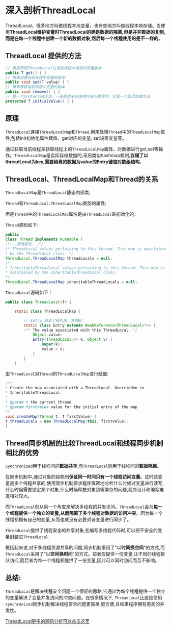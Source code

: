 # 深入剖析ThreadLocal

ThreadLocal，很多地方叫做线程本地变量，也有些地方叫做线程本地存储。当使用**ThreadLocal维护变量时ThreadLocal的确是数据的隔离,但是并非数据的复制,而是在每一个线程中创建一个新的数据对象,然后每一个线程使用的是不一样的**。

## ThreadLocal 提供的方法

```java
// 用来获取ThreadLocal在当前线程中保存的变量副本
public T get() { }
// 用来设置当前线程中变量的副本
public void set(T value) { }
// 用来移除当前线程中变量的副本
public void remove() { }
// 是一个protected方法，一般是用来在使用时进行重写的，它是一个延迟加载方法
protected T initialValue() { }
```

## 原理
`ThreadLocal`连接`ThreadLocalMap`和`Thread`,用来处理`Thread`中的`TheadLocalMap`属性,包括init初始化属性赋值、get对应的变量, set设置变量等。

通过获取当前线程来获取线程上的`ThreadLocalMap`属性，对数据进行get,set等操作。`ThreadLocalMap`是实际存储数据的,采用类似hashmap机制,**存储了以threadLocal为key,需要隔离的数据为value的Entry键值对数组结构**。

## ThreadLocal、ThreadLocalMap和Thread的关系
`ThreadLocalMap`是`ThreadLocal`静态内部类;

`Thread`有`ThreadLocal.ThreadLocalMap`类型的属性;

但是`Thread`中的`ThreadLocalMap`属性是由`ThreadLocal`来初始化的。

`Thread`源码如下:

```java
public
class Thread implements Runnable {
/*...其他属性...*/
/* ThreadLocal values pertaining to this thread. This map is maintained
* by the ThreadLocal class. */
ThreadLocal.ThreadLocalMap threadLocals = null;
/*
* InheritableThreadLocal values pertaining to this thread. This map is
* maintained by the InheritableThreadLocal class.
*/
ThreadLocal.ThreadLocalMap inheritableThreadLocals = null;
```

`ThreadLocal`源码如下：
```java
public class ThreadLocal<T> {

	static class ThreadLocalMap {

		// Entry 继承了弱引用，方便GC
		static class Entry extends WeakReference<ThreadLocal<?>> {
		/** The value associated with this ThreadLocal. */
			Object value;
			Entry(ThreadLocal<?> k, Object v) {
				super(k);
				value = v;
			}
		}
	}
```

由`ThreadLocal`对`Thread`的`ThreadLocalMap`进行赋值:
```java
/**
* Create the map associated with a ThreadLocal. Overridden in
* InheritableThreadLocal.
*
* @param t the current thread
* @param firstValue value for the initial entry of the map
*/
void createMap(Thread t, T firstValue) {
t.threadLocals = new ThreadLocalMap(this, firstValue);
}
```

## Thread同步机制的比较ThreadLocal和线程同步机制相比的优势

`Synchronized`用于线程间的**数据共享**,而`ThreadLocal`则用于线程间的**数据隔离**。

在同步机制中,通过对象的锁机制**保证同一时间只有一个线程访问变量**。这时该变量是多个线程共享的,使用同步机制要求程序慎密地分析什么时候对变量进行读写,什么时候需要锁定某个对象,什么时候释放对象锁等繁杂的问题,程序设计和编写难度相对较大。

而`ThreadLocal`则从另一个角度来解决多线程的并发访问。`ThreadLocal`会为**每一个线程提供一个独立的变量,从而隔离了多个线程对数据的访问冲突**。因为每一个线程都拥有自己的变量,从而也就没有必要对该变量进行同步了。

`ThreadLocal`提供了线程安全的共享对象,在编写多线程代码时,可以把不安全的变量封装进`ThreadLocal`.

概括起来说,对于多线程资源共享的问题,同步机制采用了"以**时间换空间**"的方式,而`ThreadLocal`采用了"以**空间换时间**"的方式。前者仅提供一份变量,让不同的线程排队访问,而后者为每一个线程都提供了一份变量,因此可以同时访问而互不影响。

## 总结:

`ThreadLocal`是解决线程安全问题一个很好的思路,它通过为每个线程提供一个独立的变量解决了变量并发访问的冲突问题。在很多情况下, `ThreadLocal`比直接使用`synchronized`同步机制解决线程安全问题更简单,更方便,且结果程序拥有更高的并发性。


[ThreadLocal更多的源码分析可以点击这里](https://www.cnblogs.com/dolphin0520/p/3920407.html)











